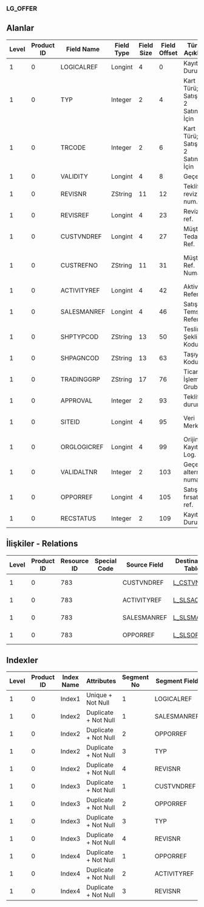 ### LG_OFFER

## Alanlar

**Level**|**Product ID**|**Field Name**|**Field Type**|**Field Size**|**Field Offset**|**Türkçe Açıklama**|**Expression**
-----|-----|-----|-----|-----|-----|-----|-----
1|0|LOGICALREF|Longint|4|0|Kayıt Durumu|Record Status
1|0|TYP|Integer|2|4|Kart Türü; 1 Satış İçin; 2 Satınalma İçin|Card Type ;1 For Sales;2 For Purchase;1 For Sales;2 For Purchase
1|0|TRCODE|Integer|2|6|Kart Türü; 1 Satış İçin; 2 Satınalma İçin|Card Type ;1 For Sales;2 For Purchase;1 For Sales;2 For Purchase
1|0|VALIDITY|Longint|4|8|Geçerlilik|Validity
1|0|REVISNR|ZString|11|12|Teklif revizyon num.|Offer Revision Number
1|0|REVISREF|Longint|4|23|Revizyon ref.|Revision Reference
1|0|CUSTVNDREF|Longint|4|27|Müşteri / Tedarikçi Ref.|Customer / Vendor Reference
1|0|CUSTREFNO|ZString|11|31|Müşteri Ref. Numarası|Customer Reference (Visual Objective)
1|0|ACTIVITYREF|Longint|4|42|Aktivite Referansı|Activity Reference
1|0|SALESMANREF|Longint|4|46|Satış Temsilcisi Referansı|Sales Representative Reference
1|0|SHPTYPCOD|ZString|13|50|Teslimat Şekli Kodu|Delivery Type Code
1|0|SHPAGNCOD|ZString|13|63|Taşıyıcı Kodu|Shipment Agent Code
1|0|TRADINGGRP|ZString|17|76|Ticari İşlem Grubu|Trading Option
1|0|APPROVAL|Integer|2|93|Teklif durumu|Offer Status
1|0|SITEID|Longint|4|95|Veri Merkezi|Data Processing Site
1|0|ORGLOGICREF|Longint|4|99|Orijinal Kayıt Log. Ref.|Original Record Logical Reference
1|0|VALIDALTNR|Integer|2|103|Geçerli alternatif numarası|Valid Alternative Number
1|0|OPPORREF|Longint|4|105|Satış fırsatları ref.|Sales Opportunity Reference
1|0|RECSTATUS|Integer|2|109|Kayıt Durumu|Record Status

## İlişkiler - Relations

**Level**|**Product ID**|**Resource ID**|**Special Code**|**Source Field**|**Destination Table**|**Destination Field**|**Relation Type**|**Extra Condition**
-----|-----|-----|-----|-----|-----|-----|-----|-----
1|0|783||CUSTVNDREF|[L_CSTVND](../LG_CSTVND "L_CSTVND")|LOGICALREF|one-to-one|
1|0|783||ACTIVITYREF|[L_SLSACTIV](../LG_SLSACTIV "L_SLSACTIV")|LOGICALREF|one-to-one|
1|0|783||SALESMANREF|[L_SLSMAN](../LG_SLSMAN "L_SLSMAN")|LOGICALREF|one-to-one|
1|0|783||OPPORREF|[L_SLSOPPOR](../LG_SLSOPPOR "L_SLSOPPOR")|LOGICALREF|one-to-one|

## Indexler

**Level**|**Product ID**|**Index Name**|**Attributes**|**Segment No**|**Segment Field**|**Sense**
-----|-----|-----|-----|-----|-----|-----
1|0|Index1|Unique + Not Null|1|LOGICALREF|Ascending
1|0|Index2|Duplicate + Not Null|1|SALESMANREF|Ascending
1|0|Index2|Duplicate + Not Null|2|OPPORREF|Ascending
1|0|Index2|Duplicate + Not Null|3|TYP|Ascending
1|0|Index2|Duplicate + Not Null|4|REVISNR|Ascending
1|0|Index3|Duplicate + Not Null|1|CUSTVNDREF|Ascending
1|0|Index3|Duplicate + Not Null|2|OPPORREF|Ascending
1|0|Index3|Duplicate + Not Null|3|TYP|Ascending
1|0|Index3|Duplicate + Not Null|4|REVISNR|Ascending
1|0|Index4|Duplicate + Not Null|1|OPPORREF|Ascending
1|0|Index4|Duplicate + Not Null|2|ACTIVITYREF|Ascending
1|0|Index4|Duplicate + Not Null|3|REVISNR|Ascending
